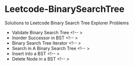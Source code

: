 # Leetcode-BinarySearchTree
Solutions to Leetcode Binary Search Tree Explorer Problems

* Validate Binary Search Tree <!-- >
* Inorder Successor in BST <!-- >
* Binary Search Tree Iterator <!-- >
* Search in A Binary Search Tree <!-- >
* Insert into a BST <!-- >
* Delete Node in a BST <!-- >